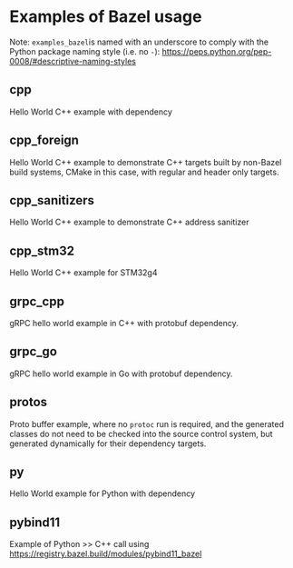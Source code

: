 # Examples of Bazel usage

Note: `examples_bazel`is named with an underscore to comply with the Python package naming style (i.e. no `-`):
https://peps.python.org/pep-0008/#descriptive-naming-styles

## cpp
Hello World C++ example with dependency

## cpp_foreign
Hello World C++ example to demonstrate C++ targets built by non-Bazel build systems, CMake in this case, with regular and header only targets.

## cpp_sanitizers
Hello World C++ example to demonstrate C++ address sanitizer

## cpp_stm32
Hello World C++ example for STM32g4

## grpc_cpp
gRPC hello world example in C++ with protobuf dependency.

## grpc_go
gRPC hello world example in Go with protobuf dependency.

## protos
Proto buffer example, where no `protoc` run is required, and the generated classes do not need to be checked into the source control system, but generated dynamically for their dependency targets.

## py
Hello World example for Python with dependency

## pybind11
Example of Python >> C++ call using https://registry.bazel.build/modules/pybind11_bazel
